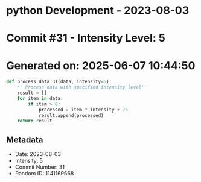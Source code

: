 ﻿# python Development - 2023-08-03
# Commit #31 - Intensity Level: 5
# Generated on: 2025-06-07 10:44:50
```python
def process_data_31(data, intensity=5):
    '''Process data with specified intensity level'''
    result = []
    for item in data:
        if item > 0:
            processed = item * intensity + 75
            result.append(processed)
    return result
```
## Metadata
- Date: 2023-08-03
- Intensity: 5
- Commit Number: 31
- Random ID: 1141169668
